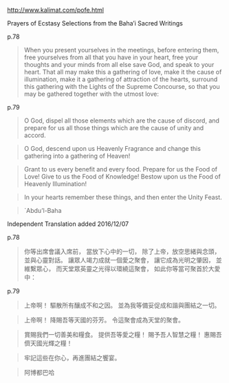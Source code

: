 http://www.kalimat.com/pofe.html

Prayers of Ecstasy
Selections from the Baha’i Sacred Writings


p.78


>When you present yourselves in the meetings, before entering them, free yourselves from all that you have in your heart, free your thoughts and your minds from all else save God, and speak to your heart. That all may make this a gathering of love, make it the cause of illumination, make it a gathering of attraction of the hearts, surround this gathering with the Lights of the Supreme Concourse, so that you may be gathered together with the utmost love:


p.79


>O God, dispel all those elements which are the cause of discord, and prepare for us all those things which are the cause of unity and accord.

>O God, descend upon us Heavenly Fragrance and change this gathering into a gathering of Heaven!

>Grant to us every benefit and every food.
Prepare for us the Food of Love!
Give to us the Food of Knowledge!
Bestow upon us the Food of Heavenly Illumination!

>In your hearts remember these things, and then enter the Unity Feast.

>`Abdu’l-Baha

Independent Translation added 2016/12/07

p.78

>你等出席會議入席前，
當放下心中的一切，
除了上帝，放空思緒與念頭，
並與心靈對話。
讓眾人竭力成就一個愛之聚會，
讓它成為光明之肇因，
並維繫眾心，
而天堂眾英靈之光得以環繞這聚會，
如此你等當可聚首於大愛中：

p.79

>上帝啊！ 驅散所有釀成不和之因。
並為我等備妥促成和諧與團結之一切。

>上帝啊！ 降賜吾等天國的芬芳。
令這聚會成為天堂的聚會。

>賞賜我們一切善美和糧食。
提供吾等愛之糧！
賜予吾人智慧之糧！
惠賜吾儕天國光輝之糧！

>牢記這些在你心，再進團結之饗宴。

>阿博都巴哈
